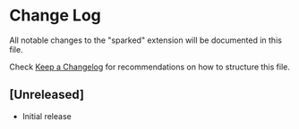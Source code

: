 # Change Log

All notable changes to the "sparked" extension will be documented in this file.

Check [Keep a Changelog](http://keepachangelog.com/) for recommendations on how to structure this file.

## [Unreleased]

- Initial release